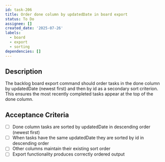 ```yaml
---
id: task-206
title: Order done column by updatedDate in board export
status: To Do
assignee: []
created_date: '2025-07-26'
labels:
  - board
  - export
  - sorting
dependencies: []
---
```


## Description

The backlog board export command should order tasks in the done column by updatedDate (newest first) and then by id as a secondary sort criterion. This ensures the most recently completed tasks appear at the top of the done column.

## Acceptance Criteria

- [ ] Done column tasks are sorted by updatedDate in descending order (newest first)
- [ ] When tasks have the same updatedDate they are sorted by id in descending order
- [ ] Other columns maintain their existing sort order
- [ ] Export functionality produces correctly ordered output
